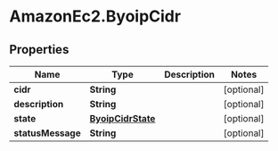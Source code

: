 # AmazonEc2.ByoipCidr

## Properties

Name | Type | Description | Notes
------------ | ------------- | ------------- | -------------
**cidr** | **String** |  | [optional] 
**description** | **String** |  | [optional] 
**state** | [**ByoipCidrState**](ByoipCidrState.md) |  | [optional] 
**statusMessage** | **String** |  | [optional] 


